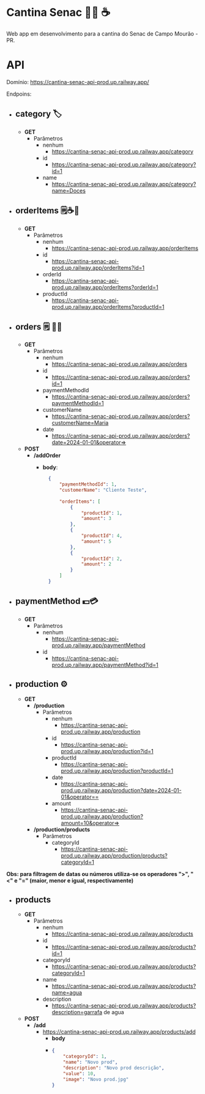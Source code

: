 # Cantina Senac 🍩🍰 ☕
Web app em desenvolvimento para a cantina do Senac de Campo Mourão - PR.

# API
Domínio: https://cantina-senac-api-prod.up.railway.app/

Endpoins:
- ## category 🏷️
    - **GET**
      - Parâmetros
        - nenhum
          - https://cantina-senac-api-prod.up.railway.app/category
        - id
          - https://cantina-senac-api-prod.up.railway.app/category?id=1
        - name
          - https://cantina-senac-api-prod.up.railway.app/category?name=Doces
- ## orderItems 🗒️☕🍰
    - **GET**
      - Parâmetros
        - nenhum
          - https://cantina-senac-api-prod.up.railway.app/orderItems
        - id
          - https://cantina-senac-api-prod.up.railway.app/orderItems?id=1
        - orderId
          - https://cantina-senac-api-prod.up.railway.app/orderItems?orderId=1
        - productId
          - https://cantina-senac-api-prod.up.railway.app/orderItems?productId=1
- ## orders 🗒️ ✍🏻
    - **GET**
        - Parâmetros
            - nenhum
                - https://cantina-senac-api-prod.up.railway.app/orders
            - id
                - https://cantina-senac-api-prod.up.railway.app/orders?id=1
            - paymentMethodId
                - https://cantina-senac-api-prod.up.railway.app/orders?paymentMethodId=1
            - customerName
                - https://cantina-senac-api-prod.up.railway.app/orders?customerName=Maria
            - date
                - https://cantina-senac-api-prod.up.railway.app/orders?date=2024-01-01&operator=>
    - **POST**
        - **/addOrder**
            - **body**:
              
              ```json
                {
                    "paymentMethodId": 1,
                    "customerName": "Cliente Teste",
                
                    "orderItems": [
                        {
                            "productId": 1,
                            "amount": 3
                        },
                        {
                            "productId": 4,
                            "amount": 5
                        },
                        {
                            "productId": 2,
                            "amount": 2
                        }
                    ]
                }
              ```
-  ## paymentMethod 💵💳
    - **GET**
        - Parâmetros
            - nenhum
                - https://cantina-senac-api-prod.up.railway.app/paymentMethod
            - id
                - https://cantina-senac-api-prod.up.railway.app/paymentMethod?id=1
-  ## production ⚙️
    - **GET**
        - **/production**
            - Parâmetros
                - nenhum
                    - https://cantina-senac-api-prod.up.railway.app/production
                - id
                    - https://cantina-senac-api-prod.up.railway.app/production?id=1
                - productId
                    - https://cantina-senac-api-prod.up.railway.app/production?productId=1
                - date
                    - https://cantina-senac-api-prod.up.railway.app/production?date=2024-01-01&operator==
                - amount
                    - https://cantina-senac-api-prod.up.railway.app/production?amount=10&operator=>
        - **/production/products**
            - Parâmetros
                - categoryId
                    - https://cantina-senac-api-prod.up.railway.app/production/products?categoryId=1   

 **Obs: para filtragem de datas ou números utiliza-se os operadores **">"**, **"<"** e **"="** (maior, menor e igual, respectivamente)**

- ## products
    - **GET**
        - Parâmetros
            - nenhum
                - https://cantina-senac-api-prod.up.railway.app/products
            - id
                - https://cantina-senac-api-prod.up.railway.app/products?id=1
            - categoryId
                - https://cantina-senac-api-prod.up.railway.app/products?categoryId=1
            - name
                - https://cantina-senac-api-prod.up.railway.app/products?name=agua
            - description
                - https://cantina-senac-api-prod.up.railway.app/products?description=garrafa de agua
    - **POST**
        - **/add**
            - https://cantina-senac-api-prod.up.railway.app/products/add
                - **body**
                - 
                    ```json
                    {
                        "categoryId": 1,
                        "name": "Novo prod",
                        "description": "Novo prod descrição",
                        "value": 10,
                        "image": "Novo prod.jpg"
                    }
                  ``` 
